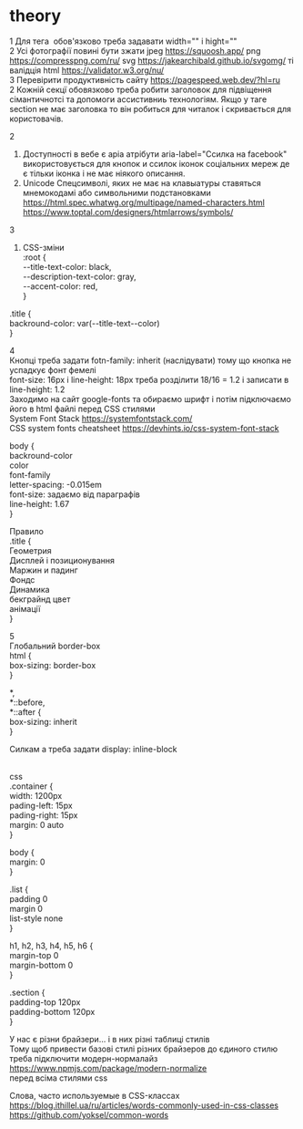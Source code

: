 # theory
1 Для тега <img /> обов'язково треба задавати width="" і hight="" <br/>
2 Усі фотографії повині бути зжати jpeg https://squoosh.app/ png https://compresspng.com/ru/ svg https://jakearchibald.github.io/svgomg/ ті валідція html https://validator.w3.org/nu/ <br/>
3 Перевірити продуктивність сайту https://pagespeed.web.dev/?hl=ru <br/>
2 Кожній секцї обовязково треба робити заголовок для підвіщення сімантичнотсі та допомоги ассистивниь технологіям. Якщо у таге section не має заголовка то він робиться для читалок і скривається для користовачів.


2
1. Доступності в вебе є аріа атрібути aria-label="Ссилка на facebook" використовується для кнопок и ссилок іконок соціальних мереж де є тільки іконка і не має ніякого описання. <br />
2. Unicode Спецсимволі, яких не має на клавыатуры ставяться мнемокодамі або символьними подстановками <br />
https://html.spec.whatwg.org/multipage/named-characters.html https://www.toptal.com/designers/htmlarrows/symbols/ <br />

3
1. CSS-зміни  <br />
:root {  <br />
--title-text-color: black,  <br />
--description-text-color: gray,  <br />
--accent-color: red,  <br />
}  <br />

.title {  <br />
backround-color: var(--title-text--color)  <br />
} <br />

4 <br />
Кнопці треба задати fotn-family: inherit (наслідувати) тому що кнопка  не успадкує фонт фемелі <br />
font-size: 16px і line-height: 18px треба розділити 18/16 = 1.2 і записати в line-height: 1.2 <br />
Заходимо на сайт google-fonts та обираємо шрифт і потім підключаємо його в html файлі перед CSS стилями <br />
System Font Stack https://systemfontstack.com/ <br />
CSS system fonts cheatsheet https://devhints.io/css-system-font-stack <br />

body { <br />
backround-color <br />
color <br />
font-family <br />
letter-spacing: -0.015em <br />
font-size: задаємо від параграфів <br />
line-height: 1.67 <br />
} <br />

Правило <br />
.title { <br />
Геометрия <br />
Дисплей і позиционування <br />
Маржин и падинг <br />
Фондс <br />
Динамика <br />
бекграйнд цвет <br />
анімації <br />
} <br />

5 <br />
Глобальний border-box <br />
html { <br />
box-sizing: border-box <br />
} <br />

*, <br />
*::before, <br />
*::after { <br />
box-sizing: inherit <br />
} <br />

Силкам а треба задати display: inline-block <br />


<div class="container"></div> <br />
css <br />
.container { <br />
width: 1200px <br />
pading-left: 15px <br />
pading-right: 15px <br />
margin: 0 auto <br />
} <br />

body { <br />
margin: 0 <br />
} <br />

.list { <br />
padding 0 <br />
margin 0 <br />
list-style none <br />
} <br />

h1, h2, h3, h4, h5, h6 { <br />
margin-top 0 <br />
margin-bottom 0 <br />
} <br />

.section { <br />
padding-top 120px <br />
padding-bottom 120px <br />
} <br />

У нас є різни брайзери... і в них різні таблиці стилів <br />
Тому щоб привести базові стилі різних брайзеров до єдиного стилю треба підключити модерн-нормалайз https://www.npmjs.com/package/modern-normalize <br />
перед всіма стилями css

Слова, часто используемые в CSS-классах
https://blog.ithillel.ua/ru/articles/words-commonly-used-in-css-classes
https://github.com/yoksel/common-words
